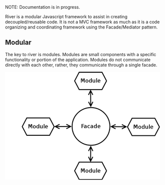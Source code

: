 NOTE: Documentation is in progress.

River is a modular Javascript framework to assist in creating decoupled/reusable code.
It is not a MVC framework as much as it is a code organizing and coordinating framework using the Facade/Mediator pattern.


## Modular

The key to river is modules.  Modules are small components with a specific functionality or portion of the application.
Modules do not communicate directly with each other, rather, they communicate through a single facade.

![facade/module relationship](https://github.com/scottburch/river-js/blob/master/docs/facade.png)